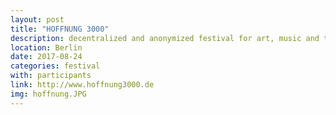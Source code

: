 ```yaml
---
layout: post
title: "HOFFNUNG 3000"
description: decentralized and anonymized festival for art, music and theory
location: Berlin
date: 2017-08-24
categories: festival
with: participants
link: http://www.hoffnung3000.de
img: hoffnung.JPG
---
```


